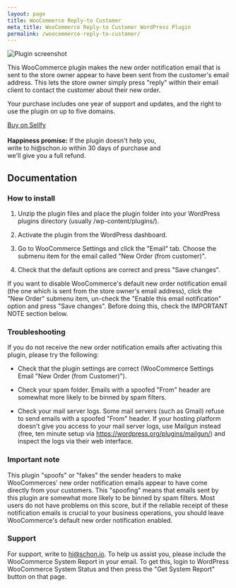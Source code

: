 ```yaml
---
layout: page
title: WooCommerce Reply-to Customer
meta_title: WooCommerce Reply-to Customer WordPress Plugin
permalink: /woocommerce-reply-to-customer/
---
```


<div class="value-proposition">
  <div class="plugin-screenshot">
    <img src="https://d2yca1enuxtdrs.cloudfront.net/images/resize/product/1240/ce76d33aeb4bf46daf8de9c4b1bb1722.jpg" alt="Plugin screenshot">
  </div>

  <p>This WooCommerce plugin makes the new order notification email that is sent to the store owner appear to have been sent from the customer's email address. This lets the store owner simply press "reply" within their email client to contact the customer about their new order.</p>

  <p>Your purchase includes one year of support and updates, and the right to use the plugin on up to five domains.</p>

  <p><a href="https://sellfy.com/p/98Kw/" class="btn btn-primary">Buy on Sellfy</a></p>

  <div class="panel" style="max-width: 370px; margin-top: 18px;">
    <p><strong>Happiness promise:</strong> If the plugin doesn't help you, write to hi@schon.io within 30 days of purchase and we'll give you a full refund.</p>
  </div>




</div>

## Documentation

### How to install

1. Unzip the plugin files and place the plugin folder into your WordPress
plugins directory (usually /wp-content/plugins/).

2. Activate the plugin from the WordPress dashboard.

3. Go to WooCommerce Settings and click the "Email" tab. Choose the
submenu item for the email called "New Order (from customer)".

4. Check that the default options are correct and press "Save changes".

If you want to disable WooCommerce's default new order notification email (the
one which is sent from the store owner's email address), click the "New
Order" submenu item, un-check the "Enable this email notification" option
and press "Save changes". Before doing this, check the IMPORTANT NOTE section below.


### Troubleshooting

If you do not receive the new order notification emails after activating this
plugin, please try the following:

- Check that the plugin settings are correct (WooCommerce Settings Email "New Order (from Customer)").

- Check your spam folder. Emails with a spoofed "From" header are somewhat more likely to be binned by spam filters.

- Check your mail server logs. Some mail servers (such as Gmail) refuse to send emails with a spoofed "From" header. If your hosting platform doesn't give you access to your mail server logs, use Mailgun instead (free, ten minute setup via https://wordpress.org/plugins/mailgun/) and inspect the logs via their web interface.


### Important note

This plugin "spoofs" or "fakes" the sender headers to make WooCommerces' new order notification emails appear to have come directly from your customers. This "spoofing" means that emails sent by this plugin are somewhat more likely to be binned by spam filters. Most users do not have problems on this score, but if the reliable receipt of these notification emails is crucial to your business operations, you should leave WooCommerce's default new order notification enabled.


### Support

For support, write to [hi@schon.io](mailto:hi@schon.io). To help us assist you, please include the WooCommerce System Report in your email. To get this, login to WordPress WooCommerce System Status and then press the "Get System Report" button on that page.
